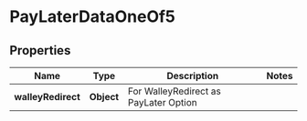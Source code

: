 

# PayLaterDataOneOf5


## Properties

| Name | Type | Description | Notes |
|------------ | ------------- | ------------- | -------------|
|**walleyRedirect** | **Object** | For WalleyRedirect as PayLater Option |  |




